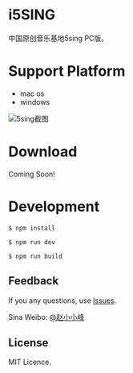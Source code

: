 # i5SING
中国原创音乐基地5sing PC版。

# Support Platform
* mac os
* windows

![5sing截图](http://7xpilz.com1.z0.glb.clouddn.com/5sing.png)

# Download
Coming Soon!

# Development
```
$ npm install 

$ npm run dev

$ npm run build
```

## Feedback
If you any questions, use [Issues](https://github.com/i5sing/5sing/issues).

Sina Weibo: [@赵小小峰](http://weibo.com/5101118493)

## License
MIT Licence.